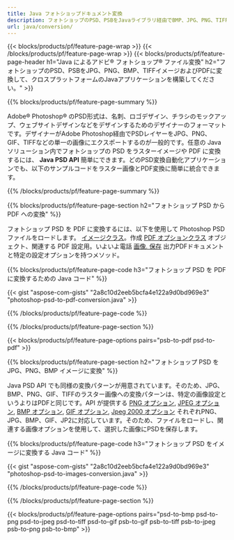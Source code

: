 ```yaml
---
title: Java フォトショップドキュメント変換
description: フォトショップのPSD、PSBをJavaライブラリ経由でBMP、JPG、PNG、TIFF、PDFなどの画像に変換します。
url: java/conversion/
---
```


{{< blocks/products/pf/feature-page-wrap >}}
{{< /blocks/products/pf/feature-page-wrap >}}
{{< blocks/products/pf/feature-page-header h1="Java によるアドビ® フォトショップ® ファイル変換" h2="フォトショップのPSD、PSBをJPG、PNG、BMP、TIFFイメージおよびPDFに変換して、クロスプラットフォームのJavaアプリケーションを構築してください。" >}}

{{% blocks/products/pf/feature-page-summary %}}

Adobe® Photoshop® のPSD形式は、名刺、ロゴデザイン、チラシのモックアップ、ウェブサイトデザインなどをデザインするためのデザイナーのフォーマットです。デザイナーがAdobe Photoshop経由でPSDレイヤーをJPG、PNG、GIF、TIFFなどの単一の画像にエクスポートするのが一般的です。任意の Java ソリューション内でフォトショップの PSD をラスターイメージや PDF に変換するには、 **Java PSD API** 簡単にできます。どのPSD変換自動化アプリケーションでも、以下のサンプルコードをラスター画像とPDF変換に簡単に統合できます。

{{% /blocks/products/pf/feature-page-summary %}}

{{% blocks/products/pf/feature-page-section h2="フォトショップ PSD から PDF への変換" %}}

フォトショップ PSD を PDF に変換するには、以下を使用して Photoshop PSD ファイルをロードします。 [イメージクラス](https://apireference.aspose.com/psd/java/com.aspose.psd/Image)。作成 [PDF オプションクラス](https://apireference.aspose.com/psd/java/com.aspose.psd.imageoptions/PdfOptions) オブジェクト、関連する PDF 設定用。いよいよ電話 [画像. 保存](https://apireference.aspose.com/psd/java/com.aspose.psd/Image#save-java.lang.String-com.aspose.psd.ImageOptionsBase-) 出力PDFドキュメントと特定の設定オプションを持つメソッド。

{{% blocks/products/pf/feature-page-code h3="フォトショップ PSD を PDF に変換するための Java コード" %}}

{{< gist "aspose-com-gists" "2a8c10d2eeb5bcfa4e122a9d0bd969e3" "photoshop-psd-to-pdf-conversion.java" >}}

{{% /blocks/products/pf/feature-page-code %}}

{{% /blocks/products/pf/feature-page-section %}}

{{< blocks/products/pf/feature-page-options pairs="psb-to-pdf psd-to-pdf" >}}

{{% blocks/products/pf/feature-page-section h2="フォトショップ PSD を JPG、PNG、BMP イメージに変換" %}}

Java PSD API でも同様の変換パターンが用意されています。そのため、JPG、BMP、PNG、GIF、TIFFのラスター画像への変換パターンは、特定の画像設定というよりはPDFと同じです。API が提供する [PNG オプション](https://apireference.aspose.com/psd/java/com.aspose.psd.imageoptions/PngOptions), [JPEG オプション](https://apireference.aspose.com/psd/java/com.aspose.psd.imageoptions/JpegOptions), [BMP オプション](https://apireference.aspose.com/psd/java/com.aspose.psd.imageoptions/BmpOptions), [GIF オプション](https://apireference.aspose.com/psd/java/com.aspose.psd.imageoptions/GifOptions), [Jpeg 2000 オプション](https://apireference.aspose.com/psd/java/com.aspose.psd.imageoptions/Jpeg2000Options) それぞれPNG、JPG、BMP、GIF、JP2に対応しています。そのため、ファイルをロードし、関連する画像オプションを使用して、選択した画像にPSDを保存します。

{{% blocks/products/pf/feature-page-code h3="フォトショップ PSD をイメージに変換する Java コード" %}}

{{< gist "aspose-com-gists" "2a8c10d2eeb5bcfa4e122a9d0bd969e3" "photoshop-psd-to-images-conversion.java" >}}

{{% /blocks/products/pf/feature-page-code %}}

{{% /blocks/products/pf/feature-page-section %}}

{{< blocks/products/pf/feature-page-options pairs="psd-to-bmp psd-to-png psd-to-jpeg psd-to-tiff psd-to-gif psb-to-gif psb-to-tiff psb-to-jpeg psb-to-png psb-to-bmp" >}}
